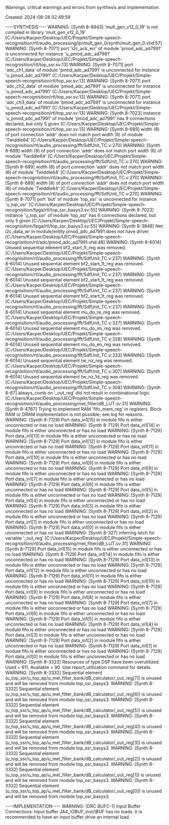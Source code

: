 Warnings, critical warnings and errors from synthesis and implementation

Created: 2024-08-28 02:49:59

----SYNTHESIS----
WARNING: [Synth 8-8943] 'mult_gen_v12_0_19' is not compiled in library 'mult_gen_v12_0_19' [C:/Users/Kacper/Desktop/UEC/Projekt/Simple-speech-recognisition/rtl/audio_processing/ip/mult_gen_0/synth/mult_gen_0.vhd:57]
WARNING: [Synth 8-7071] port 'i2c_ack_err' of module 'pmod_adc_ad7991' is unconnected for instance 'u_pmod_adc_ad7991' [C:/Users/Kacper/Desktop/UEC/Projekt/Simple-speech-recognisition/rtl/top_ssr.sv:13]
WARNING: [Synth 8-7071] port 'adc_ch1_data' of module 'pmod_adc_ad7991' is unconnected for instance 'u_pmod_adc_ad7991' [C:/Users/Kacper/Desktop/UEC/Projekt/Simple-speech-recognisition/rtl/top_ssr.sv:13]
WARNING: [Synth 8-7071] port 'adc_ch2_data' of module 'pmod_adc_ad7991' is unconnected for instance 'u_pmod_adc_ad7991' [C:/Users/Kacper/Desktop/UEC/Projekt/Simple-speech-recognisition/rtl/top_ssr.sv:13]
WARNING: [Synth 8-7071] port 'adc_ch3_data' of module 'pmod_adc_ad7991' is unconnected for instance 'u_pmod_adc_ad7991' [C:/Users/Kacper/Desktop/UEC/Projekt/Simple-speech-recognisition/rtl/top_ssr.sv:13]
WARNING: [Synth 8-7023] instance 'u_pmod_adc_ad7991' of module 'pmod_adc_ad7991' has 9 connections declared, but only 5 given [C:/Users/Kacper/Desktop/UEC/Projekt/Simple-speech-recognisition/rtl/top_ssr.sv:13]
WARNING: [Synth 8-689] width (8) of port connection 'addr' does not match port width (6) of module 'Twiddle64' [C:/Users/Kacper/Desktop/UEC/Projekt/Simple-speech-recognisition/rtl/audio_processing/fft/SdfUnit_TC.v:270]
WARNING: [Synth 8-689] width (8) of port connection 'addr' does not match port width (6) of module 'Twiddle64' [C:/Users/Kacper/Desktop/UEC/Projekt/Simple-speech-recognisition/rtl/audio_processing/fft/SdfUnit_TC.v:270]
WARNING: [Synth 8-689] width (8) of port connection 'addr' does not match port width (6) of module 'Twiddle64' [C:/Users/Kacper/Desktop/UEC/Projekt/Simple-speech-recognisition/rtl/audio_processing/fft/SdfUnit_TC.v:270]
WARNING: [Synth 8-689] width (8) of port connection 'addr' does not match port width (6) of module 'Twiddle64' [C:/Users/Kacper/Desktop/UEC/Projekt/Simple-speech-recognisition/rtl/audio_processing/fft/SdfUnit_TC.v:270]
WARNING: [Synth 8-7071] port 'but' of module 'top_ssr' is unconnected for instance 'u_top_ssr' [C:/Users/Kacper/Desktop/UEC/Projekt/Simple-speech-recognisition/fpga/rtl/top_ssr_basys3.sv:55]
WARNING: [Synth 8-7023] instance 'u_top_ssr' of module 'top_ssr' has 6 connections declared, but only 5 given [C:/Users/Kacper/Desktop/UEC/Projekt/Simple-speech-recognisition/fpga/rtl/top_ssr_basys3.sv:55]
WARNING: [Synth 8-3848] Net i2c_data_wr in module/entity pmod_adc_ad7991 does not have driver. [C:/Users/Kacper/Desktop/UEC/Projekt/Simple-speech-recognisition/rtl/adc/pmod_adc_ad7991.vhd:48]
WARNING: [Synth 8-6014] Unused sequential element bf2_start_1t_reg was removed.  [C:/Users/Kacper/Desktop/UEC/Projekt/Simple-speech-recognisition/rtl/audio_processing/fft/SdfUnit_TC.v:237]
WARNING: [Synth 8-6014] Unused sequential element bf2_start_1t_reg was removed.  [C:/Users/Kacper/Desktop/UEC/Projekt/Simple-speech-recognisition/rtl/audio_processing/fft/SdfUnit_TC.v:237]
WARNING: [Synth 8-6014] Unused sequential element bf2_start_1t_reg was removed.  [C:/Users/Kacper/Desktop/UEC/Projekt/Simple-speech-recognisition/rtl/audio_processing/fft/SdfUnit_TC.v:237]
WARNING: [Synth 8-6014] Unused sequential element bf2_start_1t_reg was removed.  [C:/Users/Kacper/Desktop/UEC/Projekt/Simple-speech-recognisition/rtl/audio_processing/fft/SdfUnit_TC.v:237]
WARNING: [Synth 8-6014] Unused sequential element mu_do_re_reg was removed.  [C:/Users/Kacper/Desktop/UEC/Projekt/Simple-speech-recognisition/rtl/audio_processing/fft/SdfUnit_TC.v:327]
WARNING: [Synth 8-6014] Unused sequential element mu_do_im_reg was removed.  [C:/Users/Kacper/Desktop/UEC/Projekt/Simple-speech-recognisition/rtl/audio_processing/fft/SdfUnit_TC.v:328]
WARNING: [Synth 8-6014] Unused sequential element mu_do_en_reg was removed.  [C:/Users/Kacper/Desktop/UEC/Projekt/Simple-speech-recognisition/rtl/audio_processing/fft/SdfUnit_TC.v:333]
WARNING: [Synth 8-6014] Unused sequential element tw_nz_reg was removed.  [C:/Users/Kacper/Desktop/UEC/Projekt/Simple-speech-recognisition/rtl/audio_processing/fft/SdfUnit_TC.v:307]
WARNING: [Synth 8-6014] Unused sequential element tw_nz_1d_reg was removed.  [C:/Users/Kacper/Desktop/UEC/Projekt/Simple-speech-recognisition/rtl/audio_processing/fft/SdfUnit_TC.v:308]
WARNING: [Synth 8-87] always_comb on '_out_reg' did not result in combinational logic [C:/Users/Kacper/Desktop/UEC/Projekt/Simple-speech-recognisition/rtl/audio_processing/mel_filter/dB_LUT.sv:31]
WARNING: [Synth 8-4767] Trying to implement RAM 'fifo_mem_reg' in registers. Block RAM or DRAM implementation is not possible; see log for reasons.
WARNING: [Synth 8-7129] Port data_in1[15] in module fifo is either unconnected or has no load
WARNING: [Synth 8-7129] Port data_in1[14] in module fifo is either unconnected or has no load
WARNING: [Synth 8-7129] Port data_in1[13] in module fifo is either unconnected or has no load
WARNING: [Synth 8-7129] Port data_in1[12] in module fifo is either unconnected or has no load
WARNING: [Synth 8-7129] Port data_in1[11] in module fifo is either unconnected or has no load
WARNING: [Synth 8-7129] Port data_in1[10] in module fifo is either unconnected or has no load
WARNING: [Synth 8-7129] Port data_in1[9] in module fifo is either unconnected or has no load
WARNING: [Synth 8-7129] Port data_in1[8] in module fifo is either unconnected or has no load
WARNING: [Synth 8-7129] Port data_in1[7] in module fifo is either unconnected or has no load
WARNING: [Synth 8-7129] Port data_in1[6] in module fifo is either unconnected or has no load
WARNING: [Synth 8-7129] Port data_in1[5] in module fifo is either unconnected or has no load
WARNING: [Synth 8-7129] Port data_in1[4] in module fifo is either unconnected or has no load
WARNING: [Synth 8-7129] Port data_in1[3] in module fifo is either unconnected or has no load
WARNING: [Synth 8-7129] Port data_in1[2] in module fifo is either unconnected or has no load
WARNING: [Synth 8-7129] Port data_in1[1] in module fifo is either unconnected or has no load
WARNING: [Synth 8-7129] Port data_in1[0] in module fifo is either unconnected or has no load
WARNING: [Synth 8-327] inferring latch for variable '_out_reg' [C:/Users/Kacper/Desktop/UEC/Projekt/Simple-speech-recognisition/rtl/audio_processing/mel_filter/dB_LUT.sv:31]
WARNING: [Synth 8-7129] Port data_in1[15] in module fifo is either unconnected or has no load
WARNING: [Synth 8-7129] Port data_in1[14] in module fifo is either unconnected or has no load
WARNING: [Synth 8-7129] Port data_in1[13] in module fifo is either unconnected or has no load
WARNING: [Synth 8-7129] Port data_in1[12] in module fifo is either unconnected or has no load
WARNING: [Synth 8-7129] Port data_in1[11] in module fifo is either unconnected or has no load
WARNING: [Synth 8-7129] Port data_in1[10] in module fifo is either unconnected or has no load
WARNING: [Synth 8-7129] Port data_in1[9] in module fifo is either unconnected or has no load
WARNING: [Synth 8-7129] Port data_in1[8] in module fifo is either unconnected or has no load
WARNING: [Synth 8-7129] Port data_in1[7] in module fifo is either unconnected or has no load
WARNING: [Synth 8-7129] Port data_in1[6] in module fifo is either unconnected or has no load
WARNING: [Synth 8-7129] Port data_in1[5] in module fifo is either unconnected or has no load
WARNING: [Synth 8-7129] Port data_in1[4] in module fifo is either unconnected or has no load
WARNING: [Synth 8-7129] Port data_in1[3] in module fifo is either unconnected or has no load
WARNING: [Synth 8-7129] Port data_in1[2] in module fifo is either unconnected or has no load
WARNING: [Synth 8-7129] Port data_in1[1] in module fifo is either unconnected or has no load
WARNING: [Synth 8-7129] Port data_in1[0] in module fifo is either unconnected or has no load
WARNING: [Synth 8-3323] Resources of type DSP have been overutilized. Used = 611, Available = 90. Use report_utilization command for details.
WARNING: [Synth 8-3332] Sequential element (u_top_ssr/u_top_ap/u_mel_filter_bank/dB_calculator/_out_reg[7]) is unused and will be removed from module top_ssr_basys3.
WARNING: [Synth 8-3332] Sequential element (u_top_ssr/u_top_ap/u_mel_filter_bank/dB_calculator/_out_reg[6]) is unused and will be removed from module top_ssr_basys3.
WARNING: [Synth 8-3332] Sequential element (u_top_ssr/u_top_ap/u_mel_filter_bank/dB_calculator/_out_reg[5]) is unused and will be removed from module top_ssr_basys3.
WARNING: [Synth 8-3332] Sequential element (u_top_ssr/u_top_ap/u_mel_filter_bank/dB_calculator/_out_reg[4]) is unused and will be removed from module top_ssr_basys3.
WARNING: [Synth 8-3332] Sequential element (u_top_ssr/u_top_ap/u_mel_filter_bank/dB_calculator/_out_reg[3]) is unused and will be removed from module top_ssr_basys3.
WARNING: [Synth 8-3332] Sequential element (u_top_ssr/u_top_ap/u_mel_filter_bank/dB_calculator/_out_reg[2]) is unused and will be removed from module top_ssr_basys3.
WARNING: [Synth 8-3332] Sequential element (u_top_ssr/u_top_ap/u_mel_filter_bank/dB_calculator/_out_reg[1]) is unused and will be removed from module top_ssr_basys3.
WARNING: [Synth 8-3332] Sequential element (u_top_ssr/u_top_ap/u_mel_filter_bank/dB_calculator/_out_reg[0]) is unused and will be removed from module top_ssr_basys3.

----IMPLEMENTATION----
WARNING: [DRC BUFC-1] Input Buffer Connections: Input buffer JA4_IOBUF_inst/IBUF has no loads. It is recommended to have an input buffer drive an internal load.
